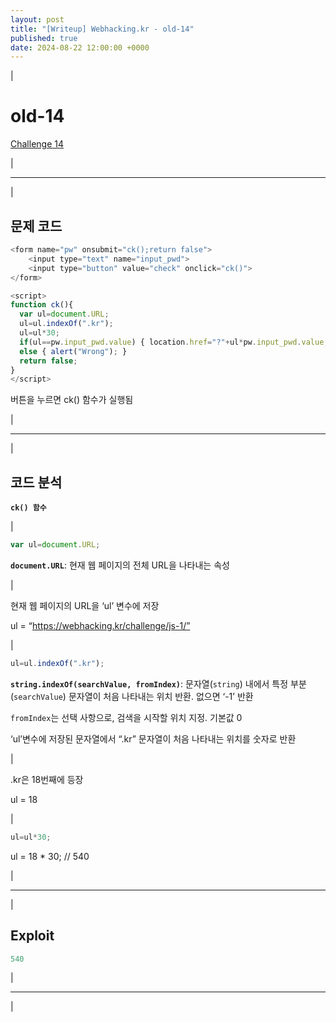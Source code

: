 ```yaml
---
layout: post
title: "[Writeup] Webhacking.kr - old-14"
published: true
date: 2024-08-22 12:00:00 +0000
---
```


|

# old-14

[Challenge 14](https://webhacking.kr/challenge/js-1/)

|

---

|

## 문제 코드

```js
<form name="pw" onsubmit="ck();return false">
	<input type="text" name="input_pwd">
	<input type="button" value="check" onclick="ck()">
</form>
```

```js
<script>
function ck(){
  var ul=document.URL;
  ul=ul.indexOf(".kr");
  ul=ul*30;
  if(ul==pw.input_pwd.value) { location.href="?"+ul*pw.input_pwd.value; }
  else { alert("Wrong"); }
  return false;
}
</script>
```

버튼을 누르면 ck() 함수가 실행됨

|

---

|

## 코드 분석

**`ck() 함수`**

|

```jsx
var ul=document.URL;
```

**`document.URL`**: 현재 웹 페이지의 전체 URL을 나타내는 속성

|

현재 웹 페이지의 URL을 ‘ul’ 변수에 저장

ul = “https://webhacking.kr/challenge/js-1/”

|

```jsx
ul=ul.indexOf(".kr");
```

**`string.indexOf(searchValue, fromIndex)`**: 문자열(`string`) 내에서 특정 부분(`searchValue`) 문자열이 처음 나타내는 위치 반환. 없으면 ‘-1’ 반환

`fromIndex`는 선택 사항으로, 검색을 시작할 위치 지정. 기본값 0

‘ul’변수에 저장된 문자열에서 “.kr” 문자열이 처음 나타내는 위치를 숫자로 반환

|

.kr은 18번째에 등장

ul = 18

|

```jsx
ul=ul*30;
```

ul = 18 * 30; // 540

|

---

|

## Exploit

```jsx
540
```

|

---

|